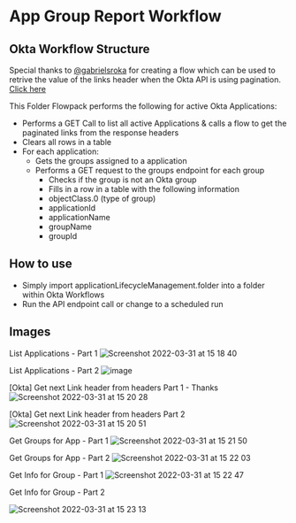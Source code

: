 # App Group Report Workflow

## Okta Workflow Structure

Special thanks to [@gabrielsroka](https://github.com/gabrielsroka) for creating a flow which can be used to retrive the value of the links header when the Okta API is using pagination. [Click here](https://app.slack.com/client/T04QVKUQG/threads/thread/C011DBUDT28-1648568368.298839)

This Folder Flowpack performs the following for active Okta Applications:


- Performs a GET Call to list all active Applications & calls a flow to get the paginated links from the response headers
 - Clears all rows in a table
  - For each application:
    - Gets the groups assigned to a application
    - Performs a GET request to the groups endpoint for each group
      - Checks if the group is not an Okta group
       - Fills in a row in a table with the following information
        - objectClass.0 (type of group)
        - applicationId
        - applicationName
        - groupName
        - groupId 

## How to use

- Simply import applicationLifecycleManagement.folder into a folder within Okta Workflows
- Run the API endpoint call or change to a scheduled run

## Images

List Applications - Part 1 ![Screenshot 2022-03-31 at 15 18 40](https://user-images.githubusercontent.com/22709115/161077114-14b6250c-0a82-4aea-8776-2846484c9607.png)

List Applications - Part 2 ![image](https://user-images.githubusercontent.com/22709115/161077189-ab9e571c-3f67-4f52-918f-9c47e761a3f9.png)

[Okta] Get next Link header from headers Part 1 - Thanks ![Screenshot 2022-03-31 at 15 20 28](https://user-images.githubusercontent.com/22709115/161077535-eef645b0-6ee4-4ff0-9181-1792dc9891d2.png)

[Okta] Get next Link header from headers Part 2 ![Screenshot 2022-03-31 at 15 20 51](https://user-images.githubusercontent.com/22709115/161077624-94436182-fcbd-4538-a5ce-cb83eaf44f18.png)

Get Groups for App - Part 1 
![Screenshot 2022-03-31 at 15 21 50](https://user-images.githubusercontent.com/22709115/161077820-1b27cc98-d75b-4ed3-b47e-b94218dedcd2.png)

Get Groups for App - Part 2
![Screenshot 2022-03-31 at 15 22 03](https://user-images.githubusercontent.com/22709115/161077852-90ca25a0-dc68-4656-942f-b2533d0d6cbf.png)

Get Info for Group - Part 1
![Screenshot 2022-03-31 at 15 22 47](https://user-images.githubusercontent.com/22709115/161077982-fafe0d3d-e1d1-4e3a-a1c2-fd1147da6c8c.png)

Get Info for Group - Part 2

![Screenshot 2022-03-31 at 15 23 13](https://user-images.githubusercontent.com/22709115/161078081-44cf8c48-a0e2-43ec-a8ea-021b42287b12.png)

